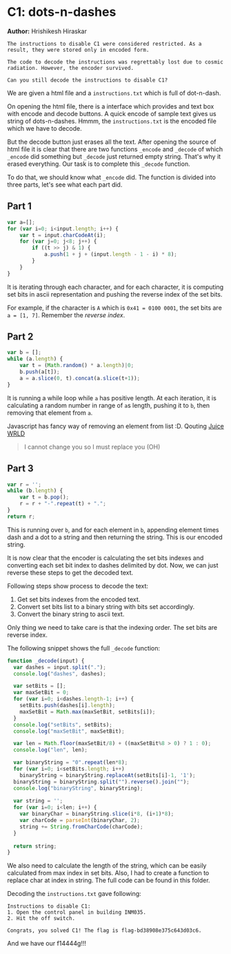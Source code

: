 # C1: dots-n-dashes

**Author:** Hrishikesh Hiraskar

```
The instructions to disable C1 were considered restricted. As a result, they were stored only in encoded form.

The code to decode the instructions was regrettably lost due to cosmic radiation. However, the encoder survived.

Can you still decode the instructions to disable C1? 
```

We are given a html file and a `instructions.txt` which is full of dot-n-dash.

On opening the html file, there is a interface which provides and text box with encode and decode buttons. A quick encode of sample text gives us string of dots-n-dashes. Hmmm, the `instructions.txt` is the encoded file which we have to decode.

But the decode button just erases all the text. After opening the source of html file it is clear that there are two functions `_encode` and `_decode` of which `_encode` did something but `_decode` just returned empty string. That's why it erased everything. Our task is to complete this `_decode` function.

To do that, we should know what `_encode` did. The function is divided into three parts, let's see what each part did.

## Part 1

```javascript
var a=[];
for (var i=0; i<input.length; i++) {
    var t = input.charCodeAt(i);
    for (var j=0; j<8; j++) {
        if ((t >> j) & 1) {
            a.push(1 + j + (input.length - 1 - i) * 8);
        }
    }
}
```

It is iterating through each character, and for each character, it is computing set bits in ascii representation and pushing the reverse index of the set bits.

For example, if the character is `A` which is `0x41 = 0100 0001`, the set bits are `a = [1, 7]`. Remember the _reverse index_.

## Part 2

```javascript
var b = [];
while (a.length) {
    var t = (Math.random() * a.length)|0;
    b.push(a[t]);
    a = a.slice(0, t).concat(a.slice(t+1));
}
```

It is running a while loop while `a` has positive length. At each iteration, it is calculating a random number in range of `a`s length, pushing it to `b`, then removing that element from `a`.

Javascript has fancy way of removing an element from list :D. Qouting [Juice WRLD](https://www.youtube.com/watch?v=LGNsVA2C9EM)

> I cannot change you so I must replace you (OH)

## Part 3

```javascript
var r = '';
while (b.length) {
    var t = b.pop();
    r = r + "-".repeat(t) + ".";
}
return r;
```

This is running over `b`, and for each element in `b`, appending element times dash and a dot to a string and then returning the string. This is our encoded string. 

It is now clear that the encoder is calculating the set bits indexes and converting each set bit index to dashes delimited by dot. Now, we can just reverse these steps to get the decoded text.

Following steps show process to decode the text:

1. Get set bits indexes from the encoded text.
2. Convert set bits list to a binary string with bits set accordingly.
3. Convert the binary string to ascii text.

Only thing we need to take care is that the indexing order. The set bits are reverse index.

The following snippet shows the full `_decode` function:

```javascript
function _decode(input) {
  var dashes = input.split(".");
  console.log("dashes", dashes);

  var setBits = [];
  var maxSetBit = 0;
  for (var i=0; i<dashes.length-1; i++) {
    setBits.push(dashes[i].length);
    maxSetBit = Math.max(maxSetBit, setBits[i]);
  }
  console.log("setBits", setBits);
  console.log("maxSetBit", maxSetBit);

  var len = Math.floor(maxSetBit/8) + ((maxSetBit%8 > 0) ? 1 : 0);
  console.log("len", len);

  var binaryString = "0".repeat(len*8);
  for (var i=0; i<setBits.length; i++)
    binaryString = binaryString.replaceAt(setBits[i]-1, '1');
  binaryString = binaryString.split("").reverse().join("");
  console.log("binaryString", binaryString);
  
  var string = '';
  for (var i=0; i<len; i++) {
    var binaryChar = binaryString.slice(i*8, (i+1)*8);
    var charCode = parseInt(binaryChar, 2);
    string += String.fromCharCode(charCode);
  }
  
  return string;
}
```

We also need to calculate the length of the string, which can be easily calculated from max index in set bits. Also, I had to create a function to replace char at index in string. The full code can be found in this folder.

Decoding the `instructions.txt` gave following:

```
Instructions to disable C1:
1. Open the control panel in building INM035.
2. Hit the off switch.

Congrats, you solved C1! The flag is flag-bd38908e375c643d03c6.
```

And we have our f14444g!!!